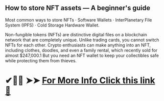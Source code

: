 ## How to store NFT assets — A beginner's guide

Most common ways to store NFTs · Software Wallets · InterPlanetary File System (IPFS) · Cold Storage Hardware Wallet.

Non-fungible tokens (NFTs) are distinctive digital files on a blockchain network that are completely unique. Unlike trading cards, you cannot switch NFTs for each other. Crypto enthusiasts can make anything into an NFT, including clothes, doodles, and even a family rental, which recently sold for almost $247,000.1 But you need an NFT wallet to keep your collectibles safe while protecting them from thieves.

# ✔🎉🚀  ➤➤ **[For More Info Click this link 🔗](https://free4u.pro/dl/)**
